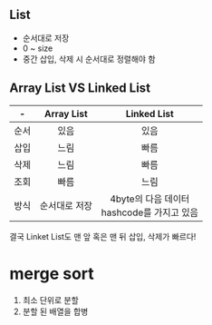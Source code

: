 ## List
- 순서대로 저장
- 0 ~ size
- 중간 삽입, 삭제 시 순서대로 정렬해야 함

## Array List VS Linked List
-|Array List|Linked List
:-:|:-:|:-:
순서|있음|있음
삽입|느림|빠름
삭제|느림|빠름
조회|빠름|느림
방식|순서대로 저장|4byte의 다음 데이터<br> hashcode를 가지고 있음

결국 Linket List도 맨 앞 혹은 맨 뒤 삽입, 삭제가 빠르다!

# merge sort

1. 최소 단위로 분할
2. 분할 된 배열을 합병




